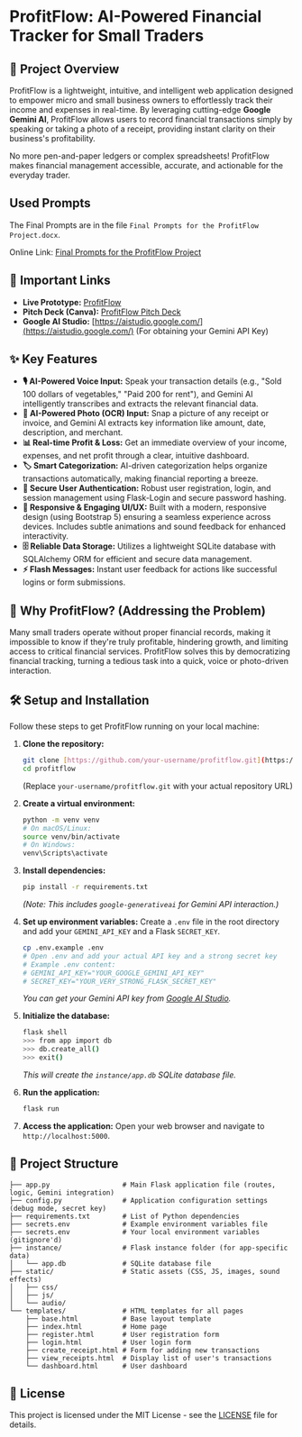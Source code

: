 # ProfitFlow: AI-Powered Financial Tracker for Small Traders

## 🚀 Project Overview

ProfitFlow is a lightweight, intuitive, and intelligent web application designed to empower micro and small business owners to effortlessly track their income and expenses in real-time. By leveraging cutting-edge **Google Gemini AI**, ProfitFlow allows users to record financial transactions simply by speaking or taking a photo of a receipt, providing instant clarity on their business's profitability.

No more pen-and-paper ledgers or complex spreadsheets! ProfitFlow makes financial management accessible, accurate, and actionable for the everyday trader.

## Used Prompts
The Final Prompts are in the file `Final Prompts for the ProfitFlow Project.docx`.

Online Link: [Final Prompts for the ProfitFlow Project](https://docs.google.com/document/d/1U5DIFrveZfylmn_c9Hbdn-BRDvG3Qmw0aa-9vlMaSCU/edit?usp=sharing)

## 🔗 Important Links

* **Live Prototype:** [ProfitFlow](https://profitflow.unicodeonesolutions.com/)
* **Pitch Deck (Canva):** [ProfitFlow Pitch Deck](https://www.canva.com/design/DAGogacxMd0/yoUY9FwSudQU6cSmZW6JOA/view?utm_content=DAGogacxMd0&utm_campaign=designshare&utm_medium=link2&utm_source=uniquelinks&utlId=h2d57e03dfa)
* **Google AI Studio:** [https://aistudio.google.com/](https://aistudio.google.com/) (For obtaining your Gemini API Key)


## ✨ Key Features

* **🎙️ AI-Powered Voice Input:** Speak your transaction details (e.g., "Sold 100 dollars of vegetables," "Paid 200 for rent"), and Gemini AI intelligently transcribes and extracts the relevant financial data.
* **📸 AI-Powered Photo (OCR) Input:** Snap a picture of any receipt or invoice, and Gemini AI extracts key information like amount, date, description, and merchant.
* **📊 Real-time Profit & Loss:** Get an immediate overview of your income, expenses, and net profit through a clear, intuitive dashboard.
* **🏷️ Smart Categorization:** AI-driven categorization helps organize transactions automatically, making financial reporting a breeze.
* **👤 Secure User Authentication:** Robust user registration, login, and session management using Flask-Login and secure password hashing.
* **📱 Responsive & Engaging UI/UX:** Built with a modern, responsive design (using Bootstrap 5) ensuring a seamless experience across devices. Includes subtle animations and sound feedback for enhanced interactivity.
* **🗄️ Reliable Data Storage:** Utilizes a lightweight SQLite database with SQLAlchemy ORM for efficient and secure data management.
* **⚡ Flash Messages:** Instant user feedback for actions like successful logins or form submissions.

## 🌟 Why ProfitFlow? (Addressing the Problem)

Many small traders operate without proper financial records, making it impossible to know if they're truly profitable, hindering growth, and limiting access to critical financial services. ProfitFlow solves this by democratizing financial tracking, turning a tedious task into a quick, voice or photo-driven interaction.

## 🛠️ Setup and Installation

Follow these steps to get ProfitFlow running on your local machine:

1.  **Clone the repository:**
    ```bash
    git clone [https://github.com/your-username/profitflow.git](https://github.com/your-username/profitflow.git)
    cd profitflow
    ```
    (Replace `your-username/profitflow.git` with your actual repository URL)

2.  **Create a virtual environment:**
    ```bash
    python -m venv venv
    # On macOS/Linux:
    source venv/bin/activate
    # On Windows:
    venv\Scripts\activate
    ```

3.  **Install dependencies:**
    ```bash
    pip install -r requirements.txt
    ```
    *(Note: This includes `google-generativeai` for Gemini API interaction.)*

4.  **Set up environment variables:**
    Create a `.env` file in the root directory and add your `GEMINI_API_KEY` and a Flask `SECRET_KEY`.
    ```bash
    cp .env.example .env
    # Open .env and add your actual API key and a strong secret key
    # Example .env content:
    # GEMINI_API_KEY="YOUR_GOOGLE_GEMINI_API_KEY"
    # SECRET_KEY="YOUR_VERY_STRONG_FLASK_SECRET_KEY"
    ```
    *You can get your Gemini API key from [Google AI Studio](https://aistudio.google.com/app/apikey).*

5.  **Initialize the database:**
    ```bash
    flask shell
    >>> from app import db
    >>> db.create_all()
    >>> exit()
    ```
    *This will create the `instance/app.db` SQLite database file.*

6.  **Run the application:**
    ```bash
    flask run
    ```

7.  **Access the application:**
    Open your web browser and navigate to `http://localhost:5000`.

## 📂 Project Structure

```
├── app.py                  # Main Flask application file (routes, logic, Gemini integration)
├── config.py               # Application configuration settings (debug mode, secret key)
├── requirements.txt        # List of Python dependencies
├── secrets.env             # Example environment variables file
├── secrets.env             # Your local environment variables (gitignore'd)
├── instance/               # Flask instance folder (for app-specific data)
│   └── app.db              # SQLite database file
├── static/                 # Static assets (CSS, JS, images, sound effects)
│   ├── css/
│   ├── js/
│   └── audio/
└── templates/              # HTML templates for all pages
    ├── base.html           # Base layout template
    ├── index.html          # Home page
    ├── register.html       # User registration form
    ├── login.html          # User login form
    ├── create_receipt.html # Form for adding new transactions
    ├── view_receipts.html  # Display list of user's transactions
    └── dashboard.html      # User dashboard
```


## 📄 License

This project is licensed under the MIT License - see the [LICENSE](LICENSE) file for details.